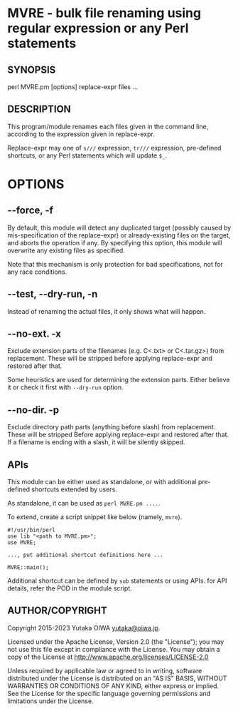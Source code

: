 # MVRE - bulk file renaming using regular expression or any Perl statements

## SYNOPSIS

  perl MVRE.pm [options] replace-expr files ...

## DESCRIPTION

This program/module renames each files given in the command line,
according to the expression given in replace-expr.

Replace-expr may one of `s///` expression, `tr///` expression,
pre-defined shortcuts, or any Perl statements which will update `$_`.

# OPTIONS

## --force, -f

By default, this module will detect any duplicated target (possibly
caused by mis-specification of the replace-expr) or already-existing
files on the target, and aborts the operation if any.  By specifying
this option, this module will overwrite any existing files as
specified.

Note that this mechanism is only protection for bad specifications,
not for any race conditions.

## --test, --dry-run, -n

Instead of renaming the actual files, it only shows what will happen.

## --no-ext. -x

Exclude extension parts of the filenames (e.g. C<.txt> or C<.tar.gz>)
from replacement.  These will be stripped before applying replace-expr
and restored after that.

Some heuristics are used for determining the extension parts.  Either
believe it or check it first with `--dry-run` option.

## --no-dir. -p

Exclude directory path parts (anything before slash) from replacement.
These will be stripped Before applying replace-expr and restored after
that.
If a filename is ending with a slash, it will be silently skipped.

## APIs

This module can be either used as standalone, or with additional
pre-defined shortcuts extended by users.

As standalone, it can be used as `perl MVRE.pm ....`.

To extend, create a script snippet like below (namely, `mvre`).

    #!/usr/bin/perl
    use lib "<path to MVRE.pm>";
    use MVRE;

    ..., put additional shortcut definitions here ...

    MVRE::main();

Additional shortcut can be defined by `sub` statements or using APIs. for API details, refer the POD in the module script.

## AUTHOR/COPYRIGHT

Copyright 2015-2023 Yutaka OIWA <yutaka@oiwa.jp>.

Licensed under the Apache License, Version 2.0 (the "License");
you may not use this file except in compliance with the License.
You may obtain a copy of the License at
<http://www.apache.org/licenses/LICENSE-2.0>

Unless required by applicable law or agreed to in writing, software
distributed under the License is distributed on an "AS IS" BASIS,
WITHOUT WARRANTIES OR CONDITIONS OF ANY KIND, either express or implied.
See the License for the specific language governing permissions and
limitations under the License.
